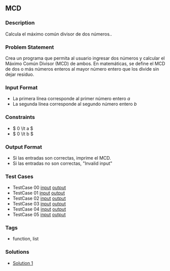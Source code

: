 ## MCD

### Description

Calcula el máximo común divisor de dos números..

### Problem Statement
Crea un programa que permita al usuario ingresar dos números y calcular el Máximo Común Divisor (MCD) de ambos. En matemáticas, se define el MCD de dos o más números enteros al mayor número entero que los divide sin dejar residuo.


### Input Format
- La primera línea corresponde al primer número entero $a$
- La segunda línea corresponde al segundo número entero $b$

### Constraints
- $ 0 \lt a $
- $ 0 \lt b $

### Output Format
- Si las entradas son correctas, imprime el MCD.
- Si las entradas no son correctas, "Invalid input" 

### Test Cases
- TestCase 00 [input](resources/tests/input/input00.txt) [output](resources/tests/output/output00.txt)
- TestCase 01 [input](resources/tests/input/input01.txt) [output](resources/tests/output/output01.txt)
- TestCase 02 [input](resources/tests/input/input02.txt) [output](resources/tests/output/output02.txt)
- TestCase 03 [input](resources/tests/input/input03.txt) [output](resources/tests/output/output03.txt)
- TestCase 04 [input](resources/tests/input/input04.txt) [output](resources/tests/output/output04.txt)
- TestCase 05 [input](resources/tests/input/input05.txt) [output](resources/tests/output/output05.txt)

### Tags
- function, list

### Solutions
- [Solution 1](resources/solution/solution1.py)
